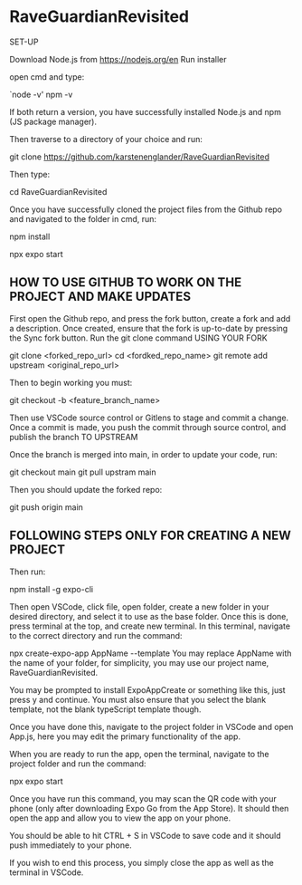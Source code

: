 # RaveGuardianRevisited

SET-UP

Download Node.js from https://nodejs.org/en
Run installer

open cmd and type:

`node -v'
npm -v

If both return a version, you have successfully installed Node.js and npm (JS package manager).

Then traverse to a directory of your choice and run:

git clone https://github.com/karstenenglander/RaveGuardianRevisited

Then type:

cd RaveGuardianRevisited

Once you have successfully cloned the project files from the Github repo and navigated to the folder in cmd, run:

npm install

npx expo start

## HOW TO USE GITHUB TO WORK ON THE PROJECT AND MAKE UPDATES

First open the Github repo, and press the fork button, create a fork and add a description.
Once created, ensure that the fork is up-to-date by pressing the Sync fork button.
Run the git clone command USING YOUR FORK

git clone <forked_repo_url>
cd <fordked_repo_name>
git remote add upstream <original_repo_url>

Then to begin working you must:

git checkout -b <feature_branch_name>

Then use VSCode source control or Gitlens to stage and commit a change.
Once a commit is made, you push the commit through source control, and publish the branch TO UPSTREAM

Once the branch is merged into main, in order to update your code, run:

git checkout main
git pull upstram main

Then you should update the forked repo:

git push origin main

## FOLLOWING STEPS ONLY FOR CREATING A NEW PROJECT

Then run:

npm install -g expo-cli

Then open VSCode, click file, open folder, create a new folder in your desired directory, and select it to use as the base folder.
Once this is done, press terminal at the top, and create new terminal.
In this terminal, navigate to the correct directory and run the command:

npx create-expo-app AppName --template You may replace AppName with the name of your folder, for simplicity, you may use our project name, RaveGuardianRevisited.

You may be prompted to install ExpoAppCreate or something like this, just press y and continue.
You must also ensure that you select the blank template, not the blank typeScript template though.

Once you have done this, navigate to the project folder in VSCode and open App.js, here you may edit the primary functionality of the app.

When you are ready to run the app, open the terminal, navigate to the project folder and run the command:

npx expo start

Once you have run this command, you may scan the QR code with your phone (only after downloading Expo Go from the App Store).
It should then open the app and allow you to view the app on your phone.

You should be able to hit CTRL + S in VSCode to save code and it should push immediately to your phone.

If you wish to end this process, you simply close the app as well as the terminal in VSCode.

```

```
